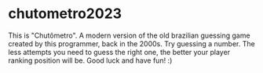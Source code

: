 # chutometro2023

This is "Chutômetro". A modern version of the old brazilian guessing game created by this programmer, back in the 2000s.
Try guessing a number. The less attempts you need to guess the right one, the better your player ranking position will be.
Good luck and have fun! :)
